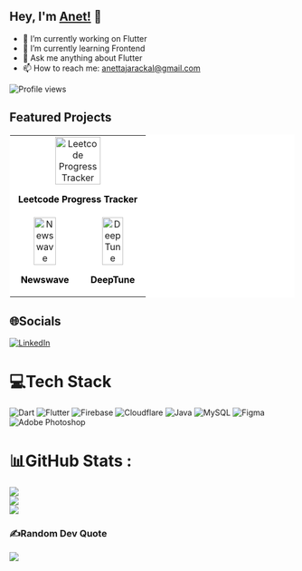 ## Hey, I'm [Anet!](http://anettaj.me/) 👋

- 🔭 I’m currently working on Flutter
- 🌱 I’m currently learning Frontend
- 💬 Ask me anything about Flutter
- 📫 How to reach me: anettajarackal@gmail.com

![Profile views](https://visitor-badge.laobi.icu/badge?page_id=anettaj.anettaj)

## Featured Projects
<table align="center" border="0" style="background-color: white; border: 1px solid white;">
  <tr>
    <td colspan="2" align="center">
      <a href="https://anettaj.in/Leetcodetracker/">
        <img src="https://res.cloudinary.com/dljwalapq/image/upload/v1731687872/Portfolio/Projects/Leetcode%20Progress%20Tracker/Group_47244_hhak3w.png" alt="Leetcode Progress Tracker" width="60%"/>
      </a>
      <p style="color: black; font-weight: bold;">Leetcode Progress Tracker</p>
    </td>
  </tr>
  <tr>
    <td align="center">
      <a href="http://anettaj.in/">
        <img src="https://res.cloudinary.com/dljwalapq/image/upload/v1727952138/Portfolio/Projects/Newswave/13_umpsv5.png" alt="Newswave" width="60%" />
      </a>
      <p style="color: black; font-weight: bold;">Newswave</p>
    </td>
    <td align="center">
      <a href="http://anettaj.in/">
        <img src="https://res.cloudinary.com/dljwalapq/image/upload/v1727186230/Portfolio/Projects/DeepTune/Group_832_l8gffm.png" alt="DeepTune" width="60%" />
      </a>
      <p style="color: black; font-weight: bold;">DeepTune</p>
    </td>
  </tr>
</table>


## 🌐Socials
[![LinkedIn](https://img.shields.io/badge/LinkedIn-%230077B5.svg?logo=linkedin&logoColor=white)](https://www.linkedin.com/in/anet-taj-a350b1272/) 

# 💻Tech Stack
![Dart](https://img.shields.io/badge/dart-%230175C2.svg?style=for-the-badge&logo=dart&logoColor=white) ![Flutter](https://img.shields.io/badge/Flutter-%2302569B.svg?style=for-the-badge&logo=Flutter&logoColor=white) ![Firebase](https://img.shields.io/badge/firebase-%23039BE5.svg?style=for-the-badge&logo=firebase) ![Cloudflare](https://img.shields.io/badge/Cloudflare-F38020?style=for-the-badge&logo=Cloudflare&logoColor=white) ![Java](https://img.shields.io/badge/java-%23ED8B00.svg?style=for-the-badge&logo=java&logoColor=white) ![MySQL](https://img.shields.io/badge/mysql-%2300f.svg?style=for-the-badge&logo=mysql&logoColor=white) 	![Figma](https://img.shields.io/badge/figma-%23F24E1E.svg?style=for-the-badge&logo=figma&logoColor=white) ![Adobe Photoshop](https://img.shields.io/badge/adobephotoshop-%2331A8FF.svg?style=for-the-badge&logo=adobephotoshop&logoColor=white)
# 📊GitHub Stats :
![](https://github-readme-stats.vercel.app/api?username=anettaj&theme=radical&hide_border=false&include_all_commits=false&count_private=false)<br/>
![](https://github-readme-streak-stats.herokuapp.com/?user=anettaj&theme=radical&hide_border=false)<br/>
![](https://github-readme-stats.vercel.app/api/top-langs/?username=anettaj&theme=radical&hide_border=false&include_all_commits=false&count_private=false&layout=compact)

<!-- ## 🏆GitHub Trophies
![](https://github-trophies.vercel.app/?username=anettaj&theme=radical&no-frame=false&no-bg=false&margin-w=4) -->


### ✍️Random Dev Quote
![](https://quotes-github-readme.vercel.app/api?type=horizontal&theme=dark)
